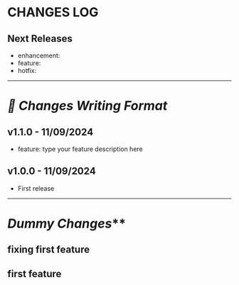 # CHANGES LOG

## Next Releases
- enhancement: 
- feature:
- hotfix: 
---
# **_📝 Changes Writing Format_**
## v1.1.0 - 11/09/2024
- feature: type your feature description here
## v1.0.0 - 11/09/2024
- First release
---
# _Dummy Changes_**
## fixing first feature
## first feature